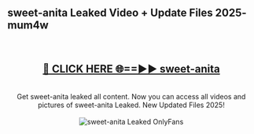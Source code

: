 <h2>sweet-anita Leaked Video + Update Files 2025- mum4w</h2>
<br>
<div align="center">
<h2><a href="https://libra.edu.pl?sweet-anita" rel="nofollow">🔴 CLICK HERE 🌐==►► sweet-anita</a></h2>
<br>
Get sweet-anita leaked all content. Now you can access all videos and pictures of sweet-anita Leaked. New Updated Files 2025!
<br>
<br>
<a href="https://libra.edu.pl?sweet-anita" rel="nofollow" data-target="animated-image.originalLink"><img src="https://i.ibb.co.com/WyWwxjT/player-gif2.gif" alt="sweet-anita Leaked OnlyFans" style="max-width: 100%; display: inline-block;" data-target="animated-image.originalImage"></a>
</div>
<br>